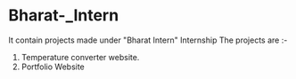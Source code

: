 # Bharat-_Intern
It contain projects made under "Bharat Intern" Internship
The projects are :-
1. Temperature converter website.
2. Portfolio Website
